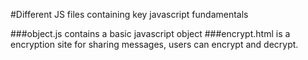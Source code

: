#Different JS files containing key javascript fundamentals

###object.js contains a basic javascript object
###encrypt.html is a encryption site for sharing messages, users can encrypt and decrypt.
